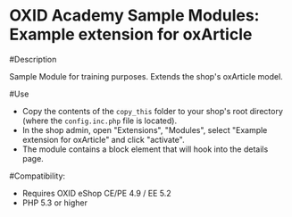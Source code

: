 OXID Academy Sample Modules: Example extension for oxArticle
============================================================

#Description

Sample Module for training purposes.
Extends the shop's oxArticle model.

#Use

 * Copy the contents of the `copy_this` folder to your shop's root directory (where the `config.inc.php` file is located).
 * In the shop admin, open "Extensions", "Modules", select "Example extension for oxArticle" and click "activate".
 * The module contains a block element that will hook into the details page.


#Compatibility:

 * Requires OXID eShop CE/PE 4.9 / EE 5.2
 * PHP 5.3 or higher